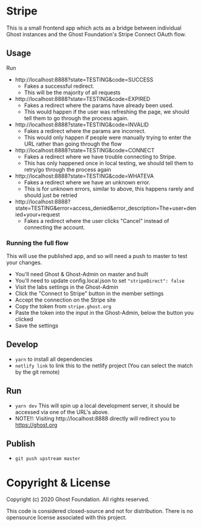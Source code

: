 # Stripe

This is a small frontend app which acts as a bridge between individual Ghost instances and the Ghost Foundation's Stripe Connect OAuth flow.

## Usage

Run

- http://localhost:8888?state=TESTING&code=SUCCESS
    - Fakes a successful redirect.
    - This will be the majority of all requests
- http://localhost:8888?state=TESTING&code=EXPIRED
    - Fakes a redirect where the params have already been used.
    - This would happen if the user was refreshing the page, we should tell them to go through the process again.
- http://localhost:8888?state=TESTING&code=INVALID
    - Fakes a redirect where the params are incorrect.
    - This would only happen if people were manually trying to enter the URL rather than going through the flow
- http://localhost:8888?state=TESTING&code=CONNECT
    - Fakes a redirect where we have trouble connecting to Stripe.
    - This has only happened once in local testing, we should tell them to retry/go through the process again
- http://localhost:8888?state=TESTING&code=WHATEVA
    - Fakes a redirect where we have an unknown error.
    - This is for unknown errors, similar to above, this happens rarely and should just be retried
- http://localhost:8888?state=TESTING&error=access_denied&error_description=The+user+denied+your+request
    - Fakes a redirect where the user clicks "Cancel" instead of connecting the account.

### Running the full flow

This will use the published app, and so will need a push to master to test your changes.

- You'll need Ghost & Ghost-Admin on master and built
- You'll need to update config.local.json to set `"stripeDirect": false`
- Visit the labs settings in the Ghost-Admin
- Click the "Connect to Stripe" button in the member settings
- Accept the connection on the Stripe site
- Copy the token from `stripe.ghost.org`
- Paste the token into the input in the Ghost-Admin, below the button you clicked
- Save the settings

## Develop

- `yarn` to install all dependencies
- `netlify link` to link this to the netlify project (You can select the match by the git remote)

## Run

- `yarn dev` This will spin up a local development server, it should be accessed via one of the URL's above.
- NOTE!!: Visiting http://localhost:8888 directly will redirect you to https://ghost.org


## Publish

- `git push upstream master`

# Copyright & License 

Copyright (c) 2020 Ghost Foundation. All rights reserved.

This code is considered closed-source and not for distribution. There is no opensource license associated with this project.
